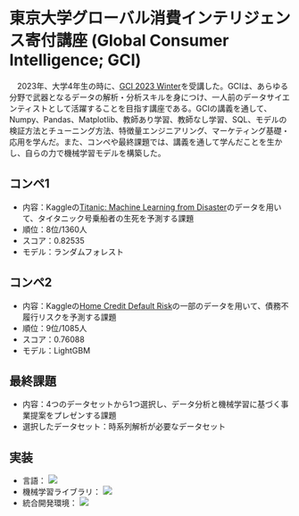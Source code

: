 # 東京大学グローバル消費インテリジェンス寄付講座 (Global Consumer Intelligence; GCI)
　2023年、大学4年生の時に、[GCI 2023 Winter](https://gci2.t.u-tokyo.ac.jp/archives/course/gci-2023-winter)を受講した。GCIは、あらゆる分野で武器となるデータの解析・分析スキルを身につけ、一人前のデータサイエンティストとして活躍することを目指す講座である。GCIの講義を通して、Numpy、Pandas、Matplotlib、教師あり学習、教師なし学習、SQL、モデルの検証方法とチューニング方法、特徴量エンジニアリング、マーケティング基礎・応用を学んだ。また、コンペや最終課題では、講義を通して学んだことを生かし、自らの力で機械学習モデルを構築した。

## コンペ1
- 内容：Kaggleの[Titanic: Machine Learning from Disaster](https://www.kaggle.com/competitions/titanic)のデータを用いて、タイタニック号乗船者の生死を予測する課題
- 順位：8位/1360人
- スコア：0.82535
- モデル：ランダムフォレスト

## コンペ2
- 内容：Kaggleの[Home Credit Default Risk](https://www.kaggle.com/competitions/home-credit-default-risk)の一部のデータを用いて、債務不履行リスクを予測する課題
- 順位：9位/1085人
- スコア：0.76088
- モデル：LightGBM

## 最終課題
- 内容：4つのデータセットから1つ選択し、データ分析と機械学習に基づく事業提案をプレゼンする課題
- 選択したデータセット：時系列解析が必要なデータセット

## 実装
- 言語：
  <img src="https://img.shields.io/badge/-Python-3776AB.svg?logo=python&style=plastic">
- 機械学習ライブラリ：
  <img src="https://img.shields.io/badge/-scikit%E2%80%90learn-F7931E.svg?logo=scikitlearn&style=plastic">
- 統合開発環境：
  <img src="https://img.shields.io/badge/-Colab-F9AB00.svg?logo=google%20colab&style=plastic">
